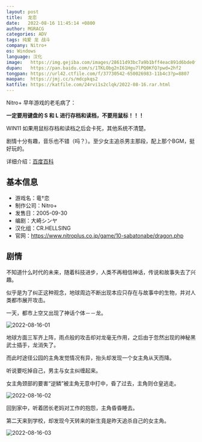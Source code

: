 ```yaml
---
layout: post
title:  龙恋
date:   2022-08-16 11:45:14 +0800
author: MGRACG
categories: ADV
tags: 纯爱 龙 战斗
company: Nitro+
os: Windows
language: 汉化
image:   https://img.gejiba.com/images/28611d93bc7a9b1bff4eac891d6bde0f.jpg
dupan:   https://pan.baidu.com/s/1TKLObg2nI61Hgu7lPQ0KfQ?pwd=2hf2
tongpan: https://url42.ctfile.com/f/37730542-650026983-11b4c3?p=8807
maopan:  https://jmj.cc/s/mdcpkqs2
katfile: https://katfile.com/24rvi1s2clqk/2022-08-16.rar.html
---
```


Nitro+ 早年游戏的老毛病了：

**一定要用键盘的 S 和 L 进行存档和读档，不要用鼠标！！！**

WIN11 如果用鼠标存档和读档之后会卡死，其他系统不清楚。

剧情十分有趣，音乐也不错（吗？）。至少女主追杀男主那段，配上那个BGM，挺好玩的。

详细介绍：[百度百科](https://baike.baidu.com/item/%E9%BE%99%E6%81%8B/3351347)

## 基本信息

- 游戏名：竜†恋
- 制作公司：Nitro+
- 发售日：2005-09-30
- 编剧：大崎シンヤ
- 汉化组：CR.HELLSING
- 官网：https://www.nitroplus.co.jp/game/10-sabatonabe/dragon.php

## 剧情

不知道什么时代的未来，随着科技进步，人类不再相信神话，传说和故事失去了兴趣。

似乎是为了纠正这种观念，地球周边不断出现本应只存在与故事中的生物，并对人类都市展开攻击。

一天，都市上空又出现了神话个体－－龙。

![2022-08-16-01](https://img.gejiba.com/images/dd302f2e86c66f74702c7073d9464c3e.jpg)

地球方面三军齐上阵，雨点般的攻击却对龙毫无作用，之后由于忽然出现的神秘黑武士插手，龙消失了。

而此时途径公园的主角发觉情况有异，抬头却发现一个女主角从天而降。

听说要吃掉自己，男主与女主纠缠起来。

女主角颈部的要害“逆鳞”被主角无意中打中，昏了过去，主角则仓皇逃走。

![2022-08-16-02](https://img.gejiba.com/images/a806b8fe5addec558543a25b5124305e.jpg)

回到家中，听着团长老妈对工作的抱怨，主角昏昏睡去。

第二天来到学校，却发现今天转来的新生竟是昨天追杀自己的女主角。

![2022-08-16-03](https://img.gejiba.com/images/a8f919950291c8578a600c81142f0941.jpg)